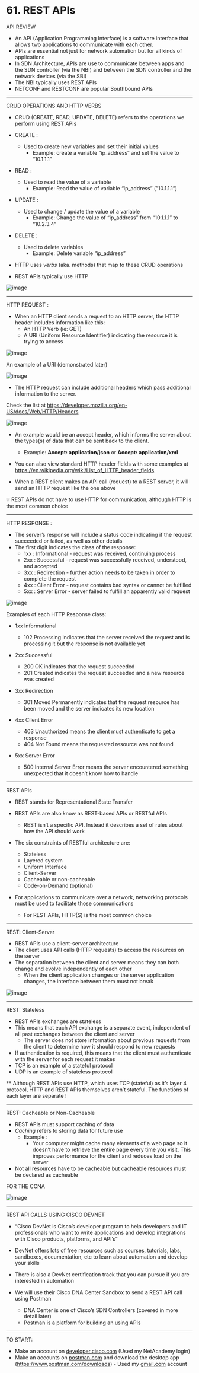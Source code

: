 # 61. REST APIs

API REVIEW

- An API (Application Programming Interface) is a software interface that allows two applications to communicate with each other.
- APIs are essential not just for network automation but for all kinds of applications
- In SDN Architecture, APIs are use to communicate between apps and the SDN controller (via the NBI) and between the SDN controller and the network devices (via the SBI)
- The NBI typically uses REST APIs
- NETCONF and RESTCONF are popular Southbound APIs

---

CRUD OPERATIONS AND HTTP VERBS

- CRUD (CREATE, READ, UPDATE, DELETE) refers to the operations we perform using REST APIs

- CREATE :
    - Used to create new variables and set their initial values
        - Example:  create a variable “ip_address” and set the value to “10.1.1.1”

- READ :
    - Used to read the value of a variable
        - Example: Read the value of variable “ip_address” (”10.1.1.1”)

- UPDATE :
    - Used to change / update the value of a variable
        - Example: Change the value of “ip_address” from “10.1.1.1” to “10.2.3.4”
    
- DELETE :
    - Used to delete variables
        - Example: Delete variable “ip_address”

- HTTP uses *verbs* (aka. methods) that map to these CRUD operations
- REST APIs typically use HTTP

![image](https://github.com/psaumur/CCNA/assets/106411237/b25ca0c6-5a79-4dcc-afde-096b1868219b)

---

HTTP REQUEST :

- When an HTTP client sends a request to an HTTP server, the HTTP header includes information like this:
    - An HTTP Verb (ie: GET)
    - A URI (Uniform Resource Identifier) indicating the resource it is trying to access

![image](https://github.com/psaumur/CCNA/assets/106411237/e859d701-50bc-475a-89ca-5267efaeaf87)

An example of a URI (demonstrated later)

![image](https://github.com/psaumur/CCNA/assets/106411237/23dc6233-ce58-44c6-805b-05f1cbc7b933)

- The HTTP request can include additional headers which pass additional information to the server.

Check the list at  https://developer.mozilla.org/en-US/docs/Web/HTTP/Headers

![image](https://github.com/psaumur/CCNA/assets/106411237/010f553f-971d-49d8-be1b-dd0eff5854ac)

- An example would be an accept header, which informs the server about the types(s) of data that can be sent back to the client.
    - Example: **Accept: application/json** or **Accept: application/xml**

- You can also view standard HTTP header fields with some examples at https://en.wikipedia.org/wiki/List_of_HTTP_header_fields

- When a REST client makes an API call (request) to a REST server, it will send an HTTP request like the one above

💡 REST APIs do not have to use HTTP for communication, although HTTP is the most common choice 

---

HTTP RESPONSE :

- The server’s response will include a status code indicating if the request succeeded or failed, as well as other details
- The first digit indicates the class of the response:
    - 1xx : Informational - request was received, continuing process
    - 2xx : Successful - request was successfully received, understood, and accepted
    - 3xx : Redirection - further action needs to be taken in order to complete the request
    - 4xx : Client Error - request contains bad syntax or cannot be fulfilled
    - 5xx : Server Error - server failed to fulfill an apparently valid request

![image](https://github.com/psaumur/CCNA/assets/106411237/1ab2d4c3-11c1-4189-9a44-ae0f6405536c)

Examples of each HTTP Response class:

- 1xx Informational
    - 102 Processing indicates that the server received the request and is processing it but the response is not available yet

- 2xx Successful
    - 200 OK indicates that the request succeeded
    - 201 Created indicates the request succeeded and a new resource was created

- 3xx Redirection
    - 301 Moved Permanently indicates that the request resource has been moved and the server indicates its new location

- 4xx Client Error
    - 403 Unauthorized means the client must authenticate to get a response
    - 404 Not Found means the requested resource was not found

- 5xx Server Error
    - 500 Internal Server Error means the server encountered something unexpected that it doesn’t know how to handle

---

REST APIs

- REST stands for Representational State Transfer
- REST APIs are also know as REST-based APIs or RESTful APIs
    - REST isn’t a specific API. Instead it describes a set of rules about how the API should work
    
- The six constraints of RESTful architecture are:
    - Stateless
    - Layered system
    - Uniform Interface
    - Client-Server
    - Cacheable or non-cacheable
    - Code-on-Demand (optional)

- For applications to communicate over a network, networking protocols must be used to facilitate those communications
    - For REST APIs, HTTP(S) is the most common choice

---

REST: Client-Server

- REST APIs use a client-server architecture
- The client uses API calls (HTTP requests) to access the resources on the server
- The separation between the client and server means they can both change and evolve independently of each other
    - When the client application changes or the server application changes, the interface between them must not break

![image](https://github.com/psaumur/CCNA/assets/106411237/e39d0588-8e4c-441b-97b9-c2345bf09342)

---

REST: Stateless

- REST APIs exchanges are stateless
- This means that each API exchange is a separate event, independent of all past exchanges between the client and server
    - The server does not store information about previous requests from the client to determine how it should respond to new requests
- If authentication is required, this means that the client must authenticate with the server for each request it makes
- TCP is an example of a stateful protocol
- UDP is an example of  stateless protocol

** Although REST APIs use HTTP, which uses TCP (stateful) as it’s layer 4 protocol, HTTP and REST APIs themselves aren’t stateful. The functions of each layer are separate ! 

---

REST: Cacheable or Non-Cacheable 

- REST APIs must support caching of data
- *Caching* refers to storing data for future use
    - Example :
        - Your computer might cache many elements of a web page so it doesn’t have to retrieve the entire page every time you visit. This improves performance for the client and reduces load on the server
- Not all resources have to be cacheable but cacheable resources must be declared as cacheable

FOR THE CCNA

![image](https://github.com/psaumur/CCNA/assets/106411237/d3747417-a936-498c-99d3-f508d436d451)

---

REST API CALLS USING CISCO DEVNET

- “Cisco DevNet is Cisco’s developer program to help developers and IT professionals who want to write applications and develop integrations with Cisco products, platforms, and API’s”

- DevNet offers lots of free resources such as courses, tutorials, labs, sandboxes, documentation, etc to learn about automation and develop your skills

- There is also a DevNet certification track that you can pursue if you are interested in automation

- We will use their Cisco DNA Center Sandbox to send a REST API call using Postman
    - DNA Center is one of Cisco’s SDN Controllers (covered in more detail later)
    - Postman is a platform for building an using APIs
---

TO START:

- Make an account on [developer.cisco.com](http://developer.cisco.com) (Used my NetAcademy login)
- Make an accounts on [postman.com](http://postman.com) and download the desktop app (https://www.postman.com/downloads) - Used my [gmail.com](http://gmail.com) account
